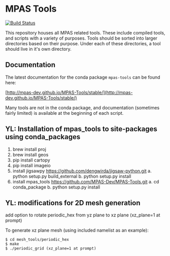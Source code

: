 # MPAS Tools

[![Build Status](https://dev.azure.com/MPAS-Dev/MPAS-Tools%20testing/_apis/build/status/MPAS-Dev.MPAS-Tools?branchName=master)](https://dev.azure.com/MPAS-Dev/MPAS-Tools%20testing/_build/latest?definitionId=4&branchName=master)

This repository houses all MPAS related tools. These include compiled tools,
and scripts with a variety of purposes. Tools should be sorted into larger
directories based on their purpose. Under each of these directories, a tool
should live in it's own directory.

## Documentation

The latest documentation for the conda package `mpas-tools` can be found here:

[http://mpas-dev.github.io/MPAS-Tools/stable/](http://mpas-dev.github.io/MPAS-Tools/stable/)

Many tools are not in the conda package, and documentation (sometimes fairly
limited) is available at the beginning of each script.

## YL: Installation of mpas_tools to site-packages using conda_packages
1. brew install proj
2. brew install geos
3. pip install cartopy
4. pip install imageio
5. install jigsawpy
   https://github.com/dengwirda/jigsaw-python.git
   a. python setup.py build_external
   b. python setup.py install
6. install mpas_tools
   https://github.com/MPAS-Dev/MPAS-Tools.git
   a. cd conda_package
   b. python setup.py install

## YL: modifications for 2D mesh generation
add option to rotate periodic_hex from yz plane to xz plane (xz_plane=1 at prompt)

To generate xz plane mesh (using included namelist as an example):

	$ cd mesh_tools/periodic_hex
	$ make
	$ ./periodic_grid (xz_plane=1 at prompt)
